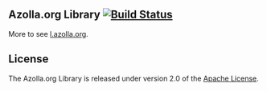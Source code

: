 ## Azolla.org Library [![Build Status](https://travis-ci.org/Azollas/org.azolla.l.ling.png?branch=mirror)](https://travis-ci.org/Azollas/org.azolla.l.ling) 
More to see [l.azolla.org][].

## License
The Azolla.org Library is released under version 2.0 of the [Apache License][].

[l.azolla.org]: http://l.azolla.org/
[Apache License]: http://www.apache.org/licenses/LICENSE-2.0
